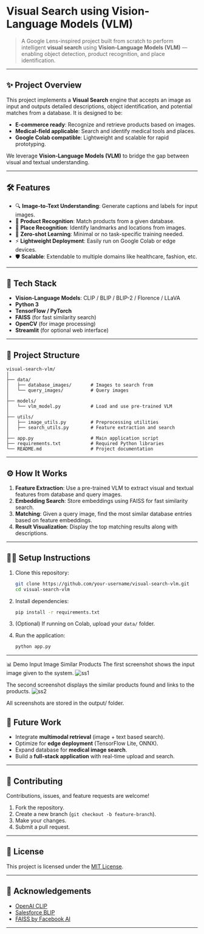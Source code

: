 # Visual Search using Vision-Language Models (VLM)

> A Google Lens-inspired project built from scratch to perform intelligent **visual search** using **Vision-Language Models (VLM)** — enabling object detection, product recognition, and place identification.

---

## ✨ Project Overview

This project implements a **Visual Search** engine that accepts an image as input and outputs detailed descriptions, object identification, and potential matches from a database. It is designed to be:

- **E-commerce ready**: Recognize and retrieve products based on images.
- **Medical-field applicable**: Search and identify medical tools and places.
- **Google Colab compatible**: Lightweight and scalable for rapid prototyping.

We leverage **Vision-Language Models (VLM)** to bridge the gap between visual and textual understanding.

---

## 🛠️ Features

- 🔍 **Image-to-Text Understanding**: Generate captions and labels for input images.
- 🛒 **Product Recognition**: Match products from a given database.
- 📍 **Place Recognition**: Identify landmarks and locations from images.
- 🎯 **Zero-shot Learning**: Minimal or no task-specific training needed.
- ⚡ **Lightweight Deployment**: Easily run on Google Colab or edge devices.
- 🛡️ **Scalable**: Extendable to multiple domains like healthcare, fashion, etc.

---

## 🚀 Tech Stack

- **Vision-Language Models**: CLIP / BLIP / BLIP-2 / Florence / LLaVA
- **Python 3**
- **TensorFlow / PyTorch**
- **FAISS** (for fast similarity search)
- **OpenCV** (for image processing)
- **Streamlit** (for optional web interface)

---

## 📁 Project Structure

```
visual-search-vlm/
│
├── data/
│   ├── database_images/       # Images to search from
│   └── query_images/          # Query images
│
├── models/
│   └── vlm_model.py           # Load and use pre-trained VLM
│
├── utils/
│   ├── image_utils.py         # Preprocessing utilities
│   ├── search_utils.py        # Feature extraction and search
│
├── app.py                     # Main application script
├── requirements.txt           # Required Python libraries
└── README.md                  # Project documentation
```

---

## ⚙️ How It Works

1. **Feature Extraction**: Use a pre-trained VLM to extract visual and textual features from database and query images.
2. **Embedding Search**: Store embeddings using FAISS for fast similarity search.
3. **Matching**: Given a query image, find the most similar database entries based on feature embeddings.
4. **Result Visualization**: Display the top matching results along with descriptions.

---

## 🧑‍💻 Setup Instructions

1. Clone this repository:
   ```bash
   git clone https://github.com/your-username/visual-search-vlm.git
   cd visual-search-vlm
   ```

2. Install dependencies:
   ```bash
   pip install -r requirements.txt
   ```

3. (Optional) If running on Colab, upload your `data/` folder.

4. Run the application:
   ```bash
   python app.py
   ```

---

📊 Demo
Input Image	Similar Products
The first screenshot shows the input image given to the system.
![ss1](https://github.com/user-attachments/assets/04886d01-a6ed-4b0f-9b4e-55c5b53d51b1)

The second screenshot displays the similar products found and links to the products.
![ss2](https://github.com/user-attachments/assets/84f2953b-81e6-407f-aff7-0fbe95045217)

All screenshots are stored in the output/ folder.

## 🧩 Future Work

- Integrate **multimodal retrieval** (image + text based search).
- Optimize for **edge deployment** (TensorFlow Lite, ONNX).
- Expand database for **medical image search**.
- Build a **full-stack application** with real-time upload and search.

---

## 🤝 Contributing

Contributions, issues, and feature requests are welcome!

1. Fork the repository.
2. Create a new branch (`git checkout -b feature-branch`).
3. Make your changes.
4. Submit a pull request.

---

## 📄 License

This project is licensed under the [MIT License](LICENSE).

---

## 🌟 Acknowledgements

- [OpenAI CLIP](https://github.com/openai/CLIP)
- [Salesforce BLIP](https://github.com/salesforce/BLIP)
- [FAISS by Facebook AI](https://github.com/facebookresearch/faiss)

---
